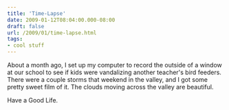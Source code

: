 ```yaml
---
title: 'Time-Lapse'
date: 2009-01-12T08:04:00.000-08:00
draft: false
url: /2009/01/time-lapse.html
tags: 
- cool stuff
---
```


About a month ago, I set up my computer to record the outside of a window at our school to see if kids were vandalizing another teacher's bird feeders. There were a couple storms that weekend in the valley, and I got some pretty sweet film of it. The clouds moving across the valley are beautiful.  
  
  
  
  
Have a Good Life.
